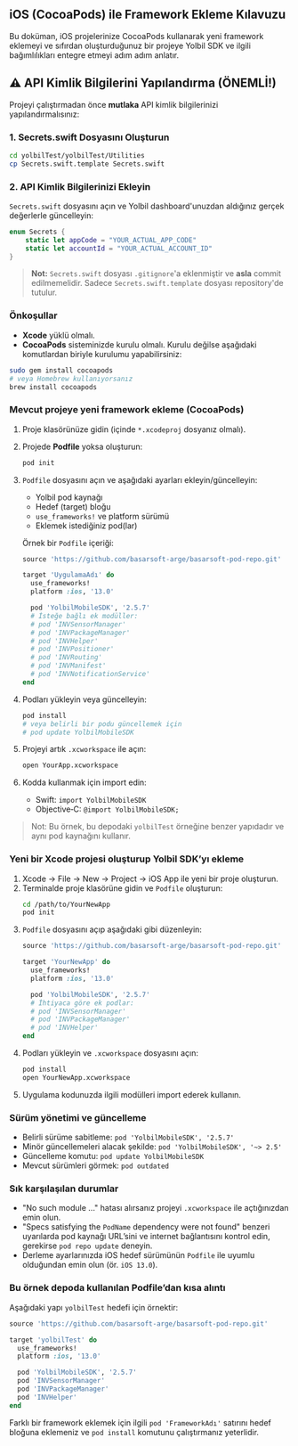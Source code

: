 ## iOS (CocoaPods) ile Framework Ekleme Kılavuzu

Bu doküman, iOS projelerinize CocoaPods kullanarak yeni framework eklemeyi ve sıfırdan oluşturduğunuz bir projeye Yolbil SDK ve ilgili bağımlılıkları entegre etmeyi adım adım anlatır.

## ⚠️ API Kimlik Bilgilerini Yapılandırma (ÖNEMLİ!)

Projeyi çalıştırmadan önce **mutlaka** API kimlik bilgilerinizi yapılandırmalısınız:

### 1. Secrets.swift Dosyasını Oluşturun
```bash
cd yolbilTest/yolbilTest/Utilities
cp Secrets.swift.template Secrets.swift
```

### 2. API Kimlik Bilgilerinizi Ekleyin
`Secrets.swift` dosyasını açın ve Yolbil dashboard'unuzdan aldığınız gerçek değerlerle güncelleyin:

```swift
enum Secrets {
    static let appCode = "YOUR_ACTUAL_APP_CODE"
    static let accountId = "YOUR_ACTUAL_ACCOUNT_ID"
}
```

> **Not:** `Secrets.swift` dosyası `.gitignore`'a eklenmiştir ve **asla** commit edilmemelidir. Sadece `Secrets.swift.template` dosyası repository'de tutulur.

### Önkoşullar
- **Xcode** yüklü olmalı.
- **CocoaPods** sisteminizde kurulu olmalı. Kurulu değilse aşağıdaki komutlardan biriyle kurulumu yapabilirsiniz:

```bash
sudo gem install cocoapods
# veya Homebrew kullanıyorsanız
brew install cocoapods
```

### Mevcut projeye yeni framework ekleme (CocoaPods)
1. Proje klasörünüze gidin (içinde `*.xcodeproj` dosyanız olmalı).
2. Projede **Podfile** yoksa oluşturun:
   ```bash
   pod init
   ```
3. `Podfile` dosyasını açın ve aşağıdaki ayarları ekleyin/güncelleyin:
   - Yolbil pod kaynağı
   - Hedef (target) bloğu
   - `use_frameworks!` ve platform sürümü
   - Eklemek istediğiniz pod(lar)

   Örnek bir `Podfile` içeriği:
   ```ruby
   source 'https://github.com/basarsoft-arge/basarsoft-pod-repo.git'

   target 'UygulamaAdı' do
     use_frameworks!
     platform :ios, '13.0'

     pod 'YolbilMobileSDK', '2.5.7'
     # İsteğe bağlı ek modüller:
     # pod 'INVSensorManager'
     # pod 'INVPackageManager'
     # pod 'INVHelper'
     # pod 'INVPositioner'
     # pod 'INVRouting'
     # pod 'INVManifest'
     # pod 'INVNotificationService'
   end
   ```
4. Podları yükleyin veya güncelleyin:
   ```bash
   pod install
   # veya belirli bir podu güncellemek için
   # pod update YolbilMobileSDK
   ```
5. Projeyi artık `.xcworkspace` ile açın:
   ```bash
   open YourApp.xcworkspace
   ```
6. Kodda kullanmak için import edin:
   - Swift: `import YolbilMobileSDK`
   - Objective‑C: `@import YolbilMobileSDK;`

> Not: Bu örnek, bu depodaki `yolbilTest` örneğine benzer yapıdadır ve aynı pod kaynağını kullanır.

### Yeni bir Xcode projesi oluşturup Yolbil SDK’yı ekleme
1. Xcode → File → New → Project → iOS App ile yeni bir proje oluşturun.
2. Terminalde proje klasörüne gidin ve `Podfile` oluşturun:
   ```bash
   cd /path/to/YourNewApp
   pod init
   ```
3. `Podfile` dosyasını açıp aşağıdaki gibi düzenleyin:
   ```ruby
   source 'https://github.com/basarsoft-arge/basarsoft-pod-repo.git'

   target 'YourNewApp' do
     use_frameworks!
     platform :ios, '13.0'

     pod 'YolbilMobileSDK', '2.5.7'
     # İhtiyaca göre ek podlar:
     # pod 'INVSensorManager'
     # pod 'INVPackageManager'
     # pod 'INVHelper'
   end
   ```
4. Podları yükleyin ve `.xcworkspace` dosyasını açın:
   ```bash
   pod install
   open YourNewApp.xcworkspace
   ```
5. Uygulama kodunuzda ilgili modülleri import ederek kullanın.

### Sürüm yönetimi ve güncelleme
- Belirli sürüme sabitleme: `pod 'YolbilMobileSDK', '2.5.7'`
- Minör güncellemeleri alacak şekilde: `pod 'YolbilMobileSDK', '~> 2.5'`
- Güncelleme komutu: `pod update YolbilMobileSDK`
- Mevcut sürümleri görmek: `pod outdated`

### Sık karşılaşılan durumlar
- "No such module ..." hatası alırsanız projeyi `.xcworkspace` ile açtığınızdan emin olun.
- "Specs satisfying the `PodName` dependency were not found" benzeri uyarılarda pod kaynağı URL’sini ve internet bağlantısını kontrol edin, gerekirse `pod repo update` deneyin.
- Derleme ayarlarınızda iOS hedef sürümünün `Podfile` ile uyumlu olduğundan emin olun (ör. `iOS 13.0`).

### Bu örnek depoda kullanılan Podfile’dan kısa alıntı
Aşağıdaki yapı `yolbilTest` hedefi için örnektir:

```ruby
source 'https://github.com/basarsoft-arge/basarsoft-pod-repo.git'

target 'yolbilTest' do
  use_frameworks!
  platform :ios, '13.0'

  pod 'YolbilMobileSDK', '2.5.7'
  pod 'INVSensorManager'
  pod 'INVPackageManager'
  pod 'INVHelper'
end
```

Farklı bir framework eklemek için ilgili `pod 'FrameworkAdı'` satırını hedef bloğuna eklemeniz ve `pod install` komutunu çalıştırmanız yeterlidir.


